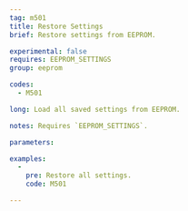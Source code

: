 ```yaml
---
tag: m501
title: Restore Settings
brief: Restore settings from EEPROM.

experimental: false
requires: EEPROM_SETTINGS
group: eeprom

codes:
  - M501

long: Load all saved settings from EEPROM.

notes: Requires `EEPROM_SETTINGS`.

parameters:

examples:
  -
    pre: Restore all settings.
    code: M501

---
```

